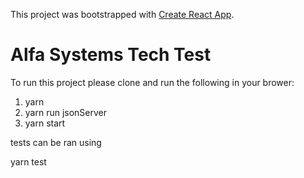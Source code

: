 This project was bootstrapped with [Create React App](https://github.com/facebook/create-react-app).

# Alfa Systems Tech Test
To run this project please clone and run the following in your brower:
1. yarn
1. yarn run jsonServer
2. yarn start

tests can be ran using

yarn test
